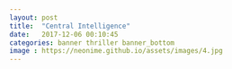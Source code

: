 ```yaml
---
layout: post
title:  "Central Intelligence"
date:   2017-12-06 00:10:45
categories: banner thriller banner_bottom
image : https://neonime.github.io/assets/images/4.jpg
---
```

